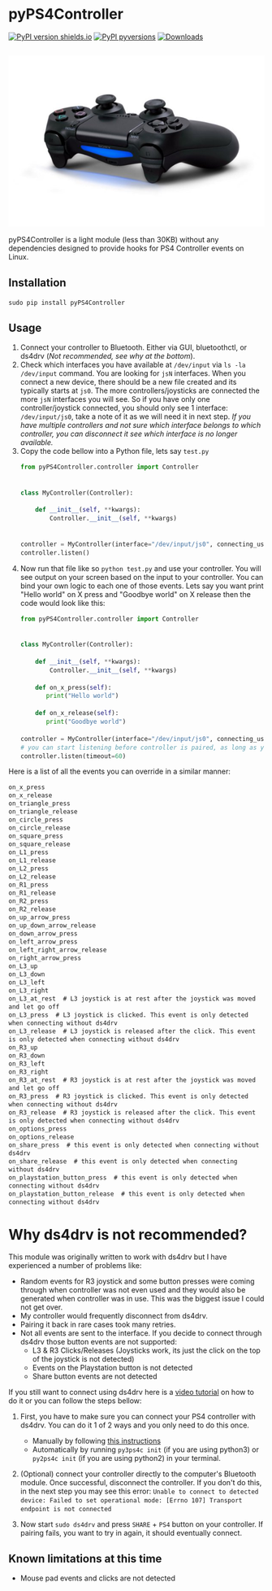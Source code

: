 # pyPS4Controller
[![PyPI version shields.io](https://img.shields.io/pypi/v/pyPS4Controller.svg)](https://pypi.python.org/pypi/pyPS4Controller/) 
[![PyPI pyversions](https://img.shields.io/pypi/pyversions/pyPS4Controller.svg)](https://pypi.python.org/pypi/pyPS4Controller/)
[![Downloads](https://pepy.tech/badge/pyPS4Controller)](https://pepy.tech/project/pyPS4Controller)
##

![PS4 Controller](https://github.com/ArturSpirin/pyPS4Controller/blob/master/assets/ds4.jpg)

pyPS4Controller is a light module (less than 30KB) without any dependencies designed to provide hooks for PS4 Controller events on Linux.

## Installation
`sudo pip install pyPS4Controller`

## Usage

1. Connect your controller to Bluetooth. Either via GUI, bluetoothctl, or ds4drv (_Not recommended, see why at the bottom_).
2. Check which interfaces you have available at `/dev/input` via `ls -la /dev/input` command. 
You are looking for `jsN` interfaces. When you connect a new device, there should be a new file created and its 
typically starts at `js0`. The more controllers/joysticks are connected the more `jsN` interfaces you will see. 
So if you have only one controller/joystick connected, you should only see 1 interface: `/dev/input/js0`, 
take a note of it as we will need it in next step. _If you have multiple controllers and not sure which interface 
belongs to which controller, you can disconnect it see which interface is no longer available._
3. Copy the code bellow into a Python file, lets say `test.py`
    ```python
    from pyPS4Controller.controller import Controller
    
    
    class MyController(Controller):
    
        def __init__(self, **kwargs):
            Controller.__init__(self, **kwargs)
    
    
    controller = MyController(interface="/dev/input/js0", connecting_using_ds4drv=False)
    controller.listen()
    ```
4. Now run that file like so `python test.py` and use your controller. 
You will see output on your screen based on the input to your controller. 
You can bind your own logic to each one of those events. 
Lets say you want print "Hello world" on X press and "Goodbye world" on X release then the code would look like this:
    ```python
    from pyPS4Controller.controller import Controller
        
        
    class MyController(Controller):
    
        def __init__(self, **kwargs):
            Controller.__init__(self, **kwargs)
    
        def on_x_press(self):
           print("Hello world")

        def on_x_release(self):
           print("Goodbye world")
   
    controller = MyController(interface="/dev/input/js0", connecting_using_ds4drv=False)
   # you can start listening before controller is paired, as long as you pair it within the timeout window
    controller.listen(timeout=60)
    ```
   
Here is a list of all the events you can override in a similar manner:
```
on_x_press
on_x_release
on_triangle_press
on_triangle_release
on_circle_press
on_circle_release
on_square_press
on_square_release
on_L1_press
on_L1_release
on_L2_press
on_L2_release
on_R1_press
on_R1_release
on_R2_press
on_R2_release
on_up_arrow_press
on_up_down_arrow_release
on_down_arrow_press
on_left_arrow_press
on_left_right_arrow_release
on_right_arrow_press
on_L3_up
on_L3_down
on_L3_left
on_L3_right
on_L3_at_rest  # L3 joystick is at rest after the joystick was moved and let go off
on_L3_press  # L3 joystick is clicked. This event is only detected when connecting without ds4drv
on_L3_release  # L3 joystick is released after the click. This event is only detected when connecting without ds4drv
on_R3_up
on_R3_down
on_R3_left
on_R3_right
on_R3_at_rest  # R3 joystick is at rest after the joystick was moved and let go off
on_R3_press  # R3 joystick is clicked. This event is only detected when connecting without ds4drv
on_R3_release  # R3 joystick is released after the click. This event is only detected when connecting without ds4drv
on_options_press
on_options_release
on_share_press  # this event is only detected when connecting without ds4drv
on_share_release  # this event is only detected when connecting without ds4drv
on_playstation_button_press  # this event is only detected when connecting without ds4drv
on_playstation_button_release  # this event is only detected when connecting without ds4drv
```

# Why ds4drv is not recommended?

This module was originally written to work with ds4drv but I have experienced a number of problems like:
- Random events for R3 joystick and some button presses were coming through when controller was not even used and 
they would also be generated when controller was in use. This was the biggest issue I could not get over.
- My controller would frequently disconnect from ds4drv.
- Pairing it back in rare cases took many retries.
- Not all events are sent to the interface. If you decide to connect through ds4drv those button events are not supported:
  - L3 & R3 Clicks/Releases (Joysticks work, its just the click on the top of the joystick is not detected)
  - Events on the Playstation button is not detected
  - Share button events are not detected
  
If you still want to connect using ds4drv here is a [video tutorial](https://www.youtube.com/watch?v=CeyGP3_kKZI) on 
how to do it or you can follow the steps bellow:

1. First, you have to make sure you can connect your PS4 controller with ds4drv. You can do it 1 of 2 ways and you only need to do this once.
   * Manually by following [this instructions](https://github.com/macunixs/dualshock4-pi)
   * Automatically by running `py3ps4c init` (if you are using python3) or `py2ps4c init` (if you are using python2) in your terminal.
   
2. (Optional) connect your controller directly to the computer's Bluetooth module. 
       Once successful, disconnect the controller. If you don't do this, in the next step you may see this error: 
       `Unable to connect to detected device: Failed to set operational mode: [Errno 107] Transport endpoint is not connected`
3. Now start `sudo ds4drv` and press `SHARE` + `PS4` button on your controller. If pairing fails, you want
to try in again, it should eventually connect.

## Known limitations at this time
* Mouse pad events and clicks are not detected
